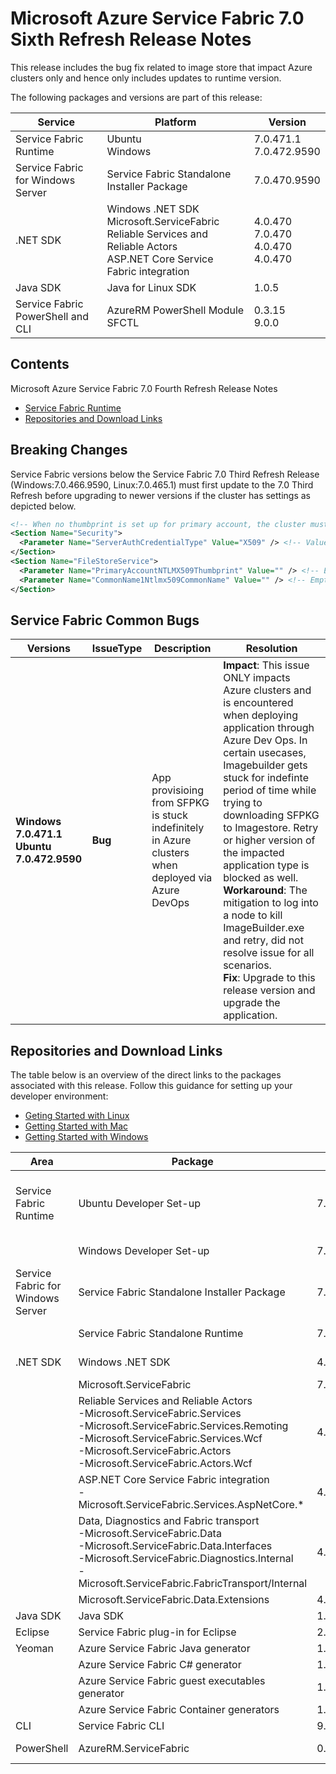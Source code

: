 # Microsoft Azure Service Fabric 7.0 Sixth Refresh Release Notes

This release includes the bug fix related to image store that impact Azure clusters only and hence only includes updates to runtime version. 

The following packages and versions are part of this release:

| Service | Platform | Version |
|---------|----------|---------|
|Service Fabric Runtime| Ubuntu <br> Windows | 7.0.471.1 <br> 7.0.472.9590 |
|Service Fabric for Windows Server|Service Fabric Standalone Installer Package | 7.0.470.9590 |
|.NET SDK |Windows .NET SDK <br> Microsoft.ServiceFabric <br> Reliable Services and Reliable Actors <br> ASP.NET Core Service Fabric integration|4.0.470 <br>7.0.470 <br> 4.0.470 <br> 4.0.470 |
|Java SDK  |Java for Linux SDK  | 1.0.5 |
|Service Fabric PowerShell and CLI | AzureRM PowerShell Module  <br> SFCTL |  0.3.15 <br> 9.0.0 |

## Contents 

Microsoft Azure Service Fabric 7.0 Fourth Refresh Release Notes

* [Service Fabric Runtime](#service-fabric-runtime)
* [Repositories and Download Links](#repositories-and-download-links)

## Breaking Changes

Service Fabric versions below the Service Fabric 7.0 Third Refresh Release (Windows:7.0.466.9590, Linux:7.0.465.1) must first update to the 7.0 Third Refresh before upgrading to newer versions if the cluster has settings as depicted below.

```XML
<!-- When no thumbprint is set up for primary account, the cluster must upgrade to 7.0 Third Refresh Release first. -->
<Section Name="Security">
  <Parameter Name="ServerAuthCredentialType" Value="X509" /> <!-- Value other than None -->
</Section>
<Section Name="FileStoreService">
  <Parameter Name="PrimaryAccountNTLMX509Thumbprint" Value="" /> <!-- Empty or not set. -->
  <Parameter Name="CommonName1Ntlmx509CommonName" Value="" /> <!-- Empty or not set. -->
</Section>
```

## Service Fabric Common Bugs

| Versions | IssueType | Description | Resolution | 
|----------|-----------|-|-|
| **Windows 7.0.471.1 <br> Ubuntu 7.0.472.9590** | **Bug** | App provisioing from SFPKG is stuck indefinitely in Azure clusters when deployed via Azure DevOps  | **Impact**: This issue ONLY impacts Azure clusters and is encountered when deploying application through Azure Dev Ops. In certain usecases, Imagebuilder gets stuck for indefinte period of time while trying to downloading SFPKG to Imagestore. Retry or higher version of the impacted application type is blocked as well. <br> **Workaround**: The mitigation to log into a node to kill ImageBuilder.exe and retry, did not resolve issue for all scenarios. <br> **Fix**: Upgrade to this release version and upgrade the application.


## Repositories and Download Links

The table below is an overview of the direct links to the packages associated with this release. 
Follow this guidance for setting up your developer environment: 
* [Geting Started with Linux](https://docs.microsoft.com/azure/service-fabric/service-fabric-get-started-linux)
* [Getting Started with Mac](https://docs.microsoft.com/azure/service-fabric/service-fabric-get-started-mac)
* [Getting Started with Windows](https://docs.microsoft.com/azure/service-fabric/service-fabric-get-started)

|Area |Package | Version | Repository |Direct Download Link |
|-|-|-|-|-|
|Service Fabric Runtime |Ubuntu Developer Set-up |7.0.469.1 |N/A | Cluster Runtime: https://apt-mo.trafficmanager.net/repos/servicefabric/pool/main/s/servicefabric <br> Service Fabric SDK for local cluster setup: https://apt-mo.trafficmanager.net/repos/servicefabric/pool/main/s/servicefabricsdkcommon/ <br> Container image: https://hub.docker.com/r/microsoft/service-fabric-onebox/ 
|| Windows Developer Set-up| 7.0.470.9590 | N/A |https://download.microsoft.com/download/0/0/f/00fbca28-0a64-4c9a-a3a3-b11763ee17e5/MicrosoftServiceFabric.7.0.470.9590.exe |
|Service Fabric for Windows Server |Service Fabric Standalone Installer Package |7.0.470.9590 |N/A | https://download.microsoft.com/download/8/3/6/836E3E99-A300-4714-8278-96BC3E8B5528/7.0.470.9590/Microsoft.Azure.ServiceFabric.WindowsServer.7.0.470.9590.zip |
||Service Fabric Standalone Runtime |7.0.470.9590 |N/A |https://download.microsoft.com/download/B/0/B/B0BCCAC5-65AA-4BE3-AB13-D5FF5890F4B5/7.0.470.9590/MicrosoftAzureServiceFabric.7.0.470.9590.cab |
|.NET SDK |Windows .NET SDK | 4.0.470 |N/A |https://download.microsoft.com/download/0/0/f/00fbca28-0a64-4c9a-a3a3-b11763ee17e5/MicrosoftServiceFabricSDK.4.0.470.msi |
||Microsoft.ServiceFabric | 7.0.472 |N/A |https://www.nuget.org |
||Reliable Services and Reliable Actors<br>\-Microsoft.ServiceFabric.Services<br>\-Microsoft.ServiceFabric.Services.Remoting<br>\-Microsoft.ServiceFabric.Services.Wcf <br>\-Microsoft.ServiceFabric.Actors <br>\-Microsoft.ServiceFabric.Actors.Wcf |4.0.470|https://github.com/Azure/service-fabric-services-and-actors-dotnet |https://www.nuget.org |
||ASP.NET Core Service Fabric integration<br>\-Microsoft.ServiceFabric.Services.AspNetCore.*|4.0.470 |https://github.com/Azure/service-fabric-aspnetcore |https://www.nuget.org |
||Data, Diagnostics and Fabric transport<br>\-Microsoft.ServiceFabric.Data <br>\-Microsoft.ServiceFabric.Data.Interfaces <br>\-Microsoft.ServiceFabric.Diagnostics.Internal <br>\-Microsoft.ServiceFabric.FabricTransport/Internal | 4.0.470 |N/A| https://www.nuget.org |
||Microsoft.ServiceFabric.Data.Extensions | 4.0.470 |N/A |https://www.nuget.org |
|Java SDK |Java SDK | 1.0.5 |N/A |https://mvnrepository.com/artifact/com.microsoft.servicefabric/sf-actors/1.0.5 |
|Eclipse |Service Fabric plug-in for Eclipse | 2.0.7 | N/A |N/A |
|Yeoman |Azure Service Fabric Java generator | 1.0.7 |https://github.com/Azure/generator-azuresfjava |N/A |
||Azure Service Fabric C# generator | 1.0.9 |https://github.com/Azure/generator-azuresfcsharp |N/A |
||Azure Service Fabric guest executables generator |1.0.1 |https://github.com/Azure/generator-azuresfguest |N/A|
||Azure Service Fabric Container generators | 1.0.1 |https://github.com/Azure/generator-azuresfcontainer |N/A |
|CLI |Service Fabric CLI | 9.0.0 |https://github.com/Azure/service-fabric-cli |https://pypi.python.org/pypi/sfctl |
|PowerShell |AzureRM.ServiceFabric | 0.3.15 |https://github.com/Azure/azure-powershell/tree/preview/src/ResourceManager/ServiceFabric |https://www.powershellgallery.com/packages/AzureRM.ServiceFabric/0.3.15  |
